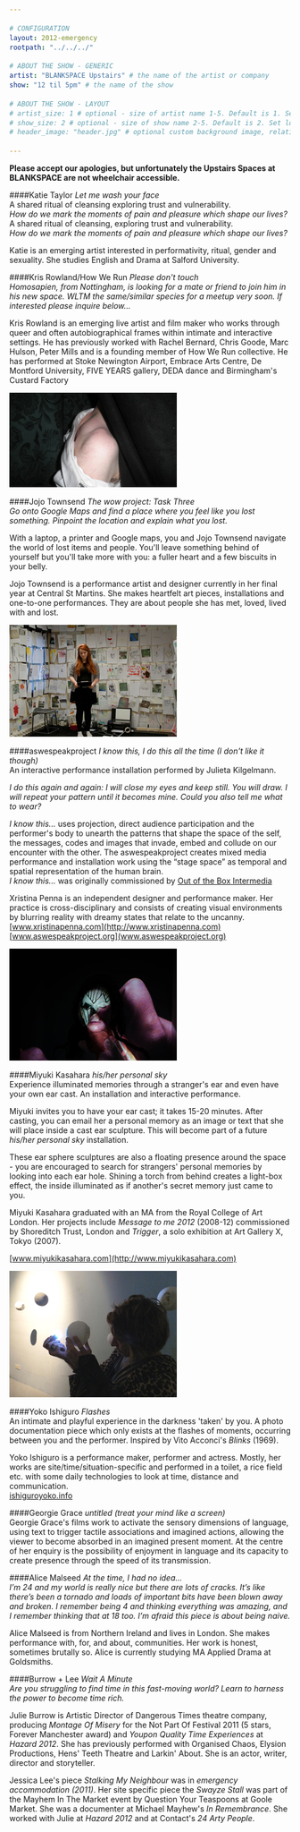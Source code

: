 ```yaml
---

# CONFIGURATION
layout: 2012-emergency
rootpath: "../../../"

# ABOUT THE SHOW - GENERIC
artist: "BLANKSPACE Upstairs" # the name of the artist or company
show: "12 til 5pm" # the name of the show

# ABOUT THE SHOW - LAYOUT
# artist_size: 1 # optional - size of artist name 1-5. Default is 1. Set longer names to lower values
# show_size: 2 # optional - size of show name 2-5. Default is 2. Set longer names to lower values
# header_image: "header.jpg" # optional custom background image, relative to current page

---
```


**Please accept our apologies, but unfortunately the Upstairs Spaces at BLANKSPACE are not wheelchair accessible.**      

####Katie Taylor   *Let me wash your face*    
A shared ritual of cleansing exploring trust and vulnerability.           
*How do we mark the moments of pain and pleasure which shape our lives?*           
A shared ritual of cleansing, exploring trust and vulnerability.               
*How do we mark the moments of pain and pleasure which shape our lives?*             

Katie is an emerging artist interested in performativity, ritual, gender and sexuality. She studies English and Drama at Salford University.    


####Kris Rowland/How We Run	*Please don't touch*    
*Homosapien, from Nottingham, is looking for a mate or friend to join him in his new space. WLTM the same/similar species for a meetup very soon. If interested please inquire below...*      	

Kris Rowland is an emerging live artist and film maker who works through queer and often autobiographical frames within intimate and interactive settings. He has previously worked with Rachel Bernard, Chris Goode, Marc Hulson, Peter Mills and is a founding member of How We Run collective. He has performed at Stoke Newington Airport, Embrace Arts Centre, De Montford University, FIVE YEARS gallery, DEDA dance and Birmingham's Custard Factory    

![Kris Rowland](KrisRowland.jpg)


####Jojo Townsend  *The wow project: Task Three*	    
*Go onto Google Maps and find a place where you feel like you lost something. Pinpoint the location and explain what you lost.*        

With a laptop, a printer and Google maps, you and Jojo Townsend navigate the world of lost items and people. You'll leave something behind of yourself but you'll take more with you: a fuller heart and a few biscuits in your belly.	    

Jojo Townsend is a performance artist and designer currently in her final year at Central St Martins. She makes heartfelt art pieces, installations and one-to-one performances. They are about people she has met, loved, lived with and lost.     

![WoW Project](JoJo.jpg)


####aswespeakproject   *I know this, I do this all the time (I don't like it though)*    
An interactive performance installation performed by Julieta Kilgelmann.    
 
*I do this again and again: I will close my eyes and keep still. You will draw. I will repeat your pattern until it becomes mine. Could you also tell me what to wear?*

*I know this...* uses projection, direct audience participation and the performer's body to unearth the patterns that shape the space of the self, the messages, codes and images that invade, embed and collude on our encounter with the other. The aswespeakproject creates mixed media performance and installation work using the “stage space” as temporal and  spatial representation of the human brain.               
*I know this...* was originally commissioned by [Out of the Box Intermedia](http://www.outoftheboxintermedia.org)         

Xristina Penna is an independent designer and performance maker. Her practice is cross-disciplinary and consists of creating visual environments by blurring reality with dreamy states that relate to the uncanny.             
[www.xristinapenna.com](http://www.xristinapenna.com) [www.aswespeakproject.org](www.aswespeakproject.org)    
  
![aswespeakproject](awsproject.jpg)


####Miyuki Kasahara   *his/her personal sky*    
Experience illuminated memories through a stranger's ear and even have your own ear cast. An installation and interactive performance.    

Miyuki invites you to have your ear cast; it takes 15-20 minutes. After casting, you can email her a personal memory as an image or text that she will place inside a cast ear sculpture. This will become part of a future *his/her personal sky* installation.    
    
These ear sphere sculptures are also a floating presence around the space - you are encouraged to search for strangers' personal memories by looking into each ear hole. Shining a torch from behind creates a light-box effect, the inside illuminated as if another's secret memory just came to you.    

Miyuki Kasahara graduated with an MA from the Royal College of Art London. Her projects include *Message to me 2012* (2008-12) commissioned by Shoreditch Trust, London and *Trigger*, a solo exhibition at Art Gallery X, Tokyo (2007).    
   
[www.miyukikasahara.com](http://www.miyukikasahara.com)    

![his/her personal sky](Miyuki.jpg)    


####Yoko Ishiguro   *Flashes*    
An intimate and playful experience in the darkness 'taken' by you. A photo documentation piece which only exists at the flashes of moments, occurring between you and the performer. Inspired by Vito Acconci's *Blinks* (1969).    

Yoko Ishiguro is a performance maker, performer and actress. Mostly, her works are site/time/situation-specific and performed in a toilet, a rice field etc. with some daily technologies to look at time, distance and communication.    
[ishiguroyoko.info](http://ishiguroyoko.info/iroiro/)    


####Georgie Grace   *untitled (treat your mind like a screen)*    
Georgie Grace's films work to activate the sensory dimensions of language, using text to trigger tactile associations and imagined actions, allowing the viewer to become absorbed in an imagined present moment. At the centre of her enquiry is the possibility of enjoyment in language and its capacity to create presence through the speed of its transmission.     


####Alice Malseed  *At the time, I had no idea...*    
*I’m 24 and my world is really nice but there are lots of cracks. It’s like there’s been a tornado and loads of important bits have been blown away and broken. I remember being 4 and thinking everything was amazing, and I remember thinking that at 18 too. I’m afraid this piece is about being naive.*   

Alice Malseed is from Northern Ireland and lives in London. She makes performance with, for, and about, communities. Her work is honest, sometimes brutally so. Alice is currently studying MA Applied Drama at Goldsmiths.     


####Burrow + Lee   *Wait A Minute*    
*Are you struggling to find time in this fast-moving world?  Learn to harness the power to become time rich.*          

Julie Burrow is Artistic Director of Dangerous Times theatre company, producing *Montage Of Misery* for the Not Part Of Festival 2011 (5 stars, Forever Manchester award) and *Youpon Quality Time Experiences* at *Hazard 2012*. She has previously performed with Organised Chaos, Elysion Productions, Hens' Teeth Theatre and Larkin' About. She is an actor, writer, director and storyteller.    

Jessica Lee's piece *Stalking My Neighbour* was in *emergency accommodation (2011)*. Her site specific piece the *Swayze Stall* was part of the Mayhem In The Market event by Question Your Teaspoons at Goole Market. She was a documenter at Michael Mayhew's *In Remembrance*. She worked with Julie at *Hazard 2012* and at Contact's *24 Arty People*.    
